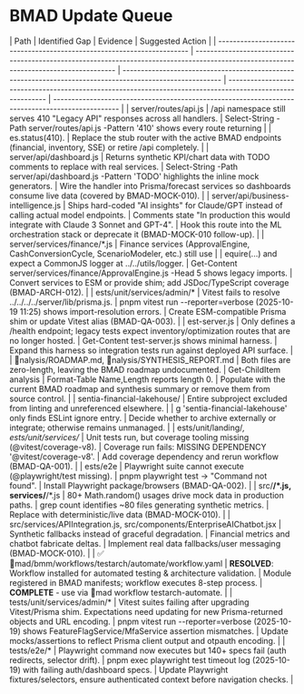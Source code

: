# BMAD Update Queue

| Path                                                                   | Identified Gap                                                                                                                         | Evidence                                                                                                  | Suggested Action                                                                                           |
| ---------------------------------------------------------------------- | -------------------------------------------------------------------------------------------------------------------------------------- | --------------------------------------------------------------------------------------------------------- | ---------------------------------------------------------------------------------------------------------- | ------------------------------------------------------------------------------------------------ |
| server/routes/api.js                                                   | /api namespace still serves 410 "Legacy API" responses across all handlers.                                                            | Select-String -Path server/routes/api.js -Pattern '410' shows every route returning                       |
| es.status(410).                                                        | Replace the stub router with the active BMAD endpoints (financial, inventory, SSE) or retire /api completely.                          |
| server/api/dashboard.js                                                | Returns synthetic KPI/chart data with TODO comments to replace with real services.                                                     | Select-String -Path server/api/dashboard.js -Pattern 'TODO' highlights the inline mock generators.        | Wire the handler into Prisma/forecast services so dashboards consume live data (covered by BMAD-MOCK-010). |
| server/api/business-intelligence.js                                    | Ships hard-coded "AI insights" for Claude/GPT instead of calling actual model endpoints.                                               | Comments state "In production this would integrate with Claude 3 Sonnet and GPT-4".                       | Hook this route into the ML orchestration stack or deprecate it (BMAD-MOCK-010 follow-up).                 |
| server/services/finance/\*.js                                          | Finance services (ApprovalEngine, CashConversionCycle, ScenarioModeler, etc.) still use                                                |
| equire(...) and expect a CommonJS logger at ../../utils/logger.        | Get-Content server/services/finance/ApprovalEngine.js -Head 5 shows legacy imports.                                                    | Convert services to ESM or provide shim; add JSDoc/TypeScript coverage (BMAD-ARCH-012).                   |
| ests/unit/services/admin/\*                                            | Vitest fails to resolve ../../../../server/lib/prisma.js.                                                                              | pnpm vitest run --reporter=verbose (2025-10-19 11:25) shows import-resolution errors.                     | Create ESM-compatible Prisma shim or update Vitest alias (BMAD-QA-003).                                    |
| est-server.js                                                          | Only defines a /health endpoint; legacy tests expect inventory/optimization routes that are no longer hosted.                          | Get-Content test-server.js shows minimal harness.                                                         | Expand this harness so integration tests run against deployed API surface.                                 |
| nalysis/ROADMAP.md, nalysis/SYNTHESIS_REPORT.md                        | Both files are zero-length, leaving the BMAD roadmap undocumented.                                                                     | Get-ChildItem analysis                                                                                    | Format-Table Name,Length reports length 0.                                                                 | Populate with the current BMAD roadmap and synthesis summary or remove them from source control. |
| sentia-financial-lakehouse/                                            | Entire subproject excluded from linting and unreferenced elsewhere.                                                                    |
| g 'sentia-financial-lakehouse' only finds ESLint ignore entry.         | Decide whether to archive externally or integrate; otherwise remains unmanaged.                                                        |
| ests/unit/landing/_, ests/unit/services/_                              | Unit tests run, but coverage tooling missing (@vitest/coverage-v8).                                                                    | Coverage run fails: MISSING DEPENDENCY '@vitest/coverage-v8'.                                             | Add coverage dependency and rerun workflow (BMAD-QA-001).                                                  |
| ests/e2e                                                               | Playwright suite cannot execute (@playwright/test missing).                                                                            | pnpm playwright test → "Command not found".                                                               | Install Playwright package/browsers (BMAD-QA-002).                                                         |
| src/**/\*.js, services/**/\*.js                                        | 80+ Math.random() usages drive mock data in production paths.                                                                          | grep count identifies ~80 files generating synthetic metrics.                                             | Replace with deterministic/live data (BMAD-MOCK-010).                                                      |
| src/services/APIIntegration.js, src/components/EnterpriseAIChatbot.jsx | Synthetic fallbacks instead of graceful degradation.                                                                                   | Financial metrics and chatbot fabricate deltas.                                                           | Implement real data fallbacks/user messaging (BMAD-MOCK-010).                                              |
| ✅ mad/bmm/workflows/testarch/automate/workflow.yaml                   | **RESOLVED**: Workflow installed for automated testing & architecture validation.                                                      | Module registered in BMAD manifests; workflow executes 8-step process.                                    | **COMPLETE** - use via mad workflow testarch-automate.                                                     |
| tests/unit/services/admin/\*                                           | Vitest suites failing after upgrading Vitest/Prisma shim. Expectations need updating for new Prisma-returned objects and URL encoding. | pnpm vitest run --reporter=verbose (2025-10-19) shows FeatureFlagService/MfaService assertion mismatches. | Update mocks/assertions to reflect Prisma client output and otpauth encoding.                              |
| tests/e2e/\*                                                           | Playwright command now executes but 140+ specs fail (auth redirects, selector drift).                                                  | pnpm exec playwright test timeout log (2025-10-19) with failing auth/dashboard specs.                     | Update Playwright fixtures/selectors, ensure authenticated context before navigation checks.               |

